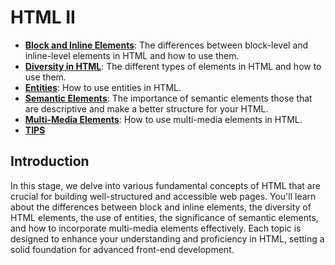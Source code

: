 # HTML II

- [**Block and Inline Elements**](/Stage-3/Block-and-Inline-Elements.md): The differences between block-level and inline-level elements in HTML and how to use them.
- [**Diversity in HTML**](/Stage-3/Diversity-in-HTML.md): The different types of elements in HTML and how to use them.
- [**Entities**](/Stage-3/Entities.md): How to use entities in HTML.
- [**Semantic Elements**](/Stage-3/Semantic-Elements.md): The importance of semantic elements those that are descriptive and make a better structure for your HTML.
- [**Multi-Media Elements**](/Stage-3/Multi-Media-Elements.md): How to use multi-media elements in HTML.
- [**TIPS**](/Stage-3/tips.md)

## Introduction

In this stage, we delve into various fundamental concepts of HTML that are crucial for building well-structured and accessible web pages. You'll learn about the differences between block and inline elements, the diversity of HTML elements, the use of entities, the significance of semantic elements, and how to incorporate multi-media elements effectively. Each topic is designed to enhance your understanding and proficiency in HTML, setting a solid foundation for advanced front-end development.